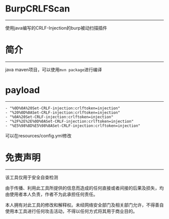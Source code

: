 # BurpCRLFScan
---
使用java编写的CRLF-Injection的burp被动扫描插件
# 简介
---
java maven项目，可以使用`mvn package`进行编译
# payload
---
```url
- "%0D%0A%20Set-CRLF-injection:crlftoken=injection"  
- "%20%0D%0ASet-CRLF-injection:crlftoken=injection"  
- "%0A%20Set-CRLF-injection:crlftoken=injection"  
- "%2F%2E%2E%0D%0ASet-CRLF-injection:crlftoken=injection"  
- "%E5%98%8D%E5%98%8ASet-CRLF-injection:crlftoken=injection"
```
可以在resources/config.yml修改
# 免责声明
---
该工具仅用于安全自查检测

由于传播、利用此工具所提供的信息而造成的任何直接或者间接的后果及损失，均由使用者本人负责，作者不为此承担任何责任。

本人拥有对此工具的修改和解释权。未经网络安全部门及相关部门允许，不得善自使用本工具进行任何攻击活动，不得以任何方式将其用于商业目的。
